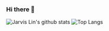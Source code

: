 ### Hi there 👋

![Jarvis Lin's github stats](https://github-readme-stats.vercel.app/api?username=jarvislin&count_private=true&hide=issues)
![Top Langs](https://github-readme-stats.vercel.app/api/top-langs/?username=jarvislin&layout=compact)

<!--
**jarvislin/jarvislin** is a ✨ _special_ ✨ repository because its `README.md` (this file) appears on your GitHub profile.

Here are some ideas to get you started:

- 🔭 I’m currently working on ...
- 🌱 I’m currently learning ...
- 👯 I’m looking to collaborate on ...
- 🤔 I’m looking for help with ...
- 💬 Ask me about ...
- 📫 How to reach me: ...
- 😄 Pronouns: ...
- ⚡ Fun fact: ...
-->
